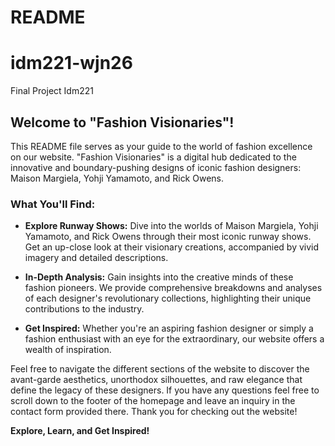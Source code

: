 # README
# idm221-wjn26
 Final Project Idm221

## Welcome to "Fashion Visionaries"!

This README file serves as your guide to the world of fashion excellence on our website. "Fashion Visionaries" is a digital hub dedicated to the innovative and boundary-pushing designs of iconic fashion designers: Maison Margiela, Yohji Yamamoto, and Rick Owens.

### What You'll Find:

- **Explore Runway Shows:** Dive into the worlds of Maison Margiela, Yohji Yamamoto, and Rick Owens through their most iconic runway shows. Get an up-close look at their visionary creations, accompanied by vivid imagery and detailed descriptions.

- **In-Depth Analysis:** Gain insights into the creative minds of these fashion pioneers. We provide comprehensive breakdowns and analyses of each designer's revolutionary collections, highlighting their unique contributions to the industry.

- **Get Inspired:** Whether you're an aspiring fashion designer or simply a fashion enthusiast with an eye for the extraordinary, our website offers a wealth of inspiration.

Feel free to navigate the different sections of the website to discover the avant-garde aesthetics, unorthodox silhouettes, and raw elegance that define the legacy of these designers. If you have any questions feel free to scroll down to the footer of the homepage and leave an inquiry in the contact form provided there. Thank you for checking out the website!

**Explore, Learn, and Get Inspired!**
